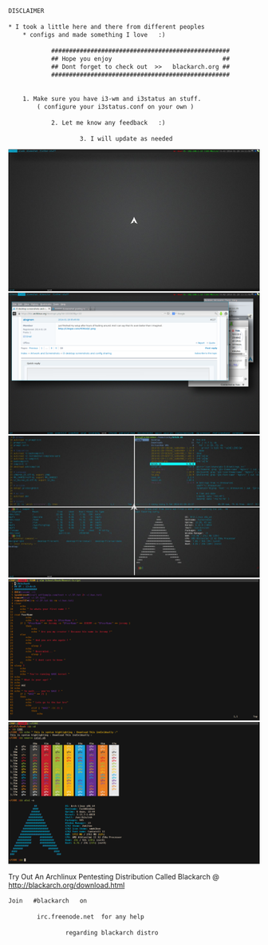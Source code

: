 	DISCLAIMER

	* I took a little here and there from different peoples 
		* configs and made something I love   :)

				##################################################
				## Hope you enjoy 								##
				## Dont forget to check out  >>   blackarch.org ##
				##################################################


		1. Make sure you have i3-wm and i3status an stuff.
 			( configure your i3status.conf on your own )

				2. Let me know any feedback   :)

						3. I will update as needed 


![ScreenShot](Screenshots/preview.png "Clean")
![ScreenShot](Screenshots/preview2.png "Fake Dirty")
![ScreenShot](Screenshots/preview3.png "Terminator Setup")
![ScreenShot](Screenshots/preview4.png "Urxvt Setup")
![ScreenShot](Screenshots/preview5.png "Urxvt Setup")

Try Out An Archlinux Pentesting Distribution 
		Called Blackarch @ http://blackarch.org/download.html

	Join   #blackarch   on    
			
			irc.freenode.net  for any help 
					
					regarding blackarch distro
